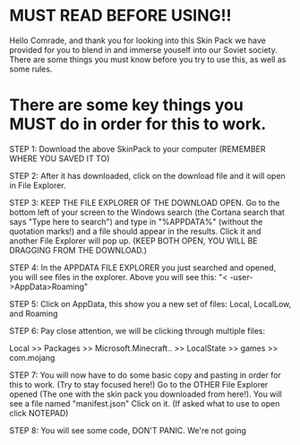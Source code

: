 # MUST READ BEFORE USING!!

Hello Comrade, and thank you for looking into this Skin Pack we have provided for you to blend in and immerse youself into our Soviet society. There are some things you must know before you try to use this, as well as some rules.

# There are some key things you MUST do in order for this to work.

STEP 1: Download the above SkinPack to your computer (REMEMBER WHERE YOU SAVED IT TO)

STEP 2: After it has downloaded, click on the download file and it will open in File Explorer.

STEP 3: KEEP THE FILE EXPLORER OF THE DOWNLOAD OPEN. Go to the bottom left of your screen to the Windows search (the Cortana search that says "Type here to search") and type in "%APPDATA%" (without the quotation marks!) and a file should appear in the results. Click it and another File Explorer will pop up. (KEEP BOTH OPEN, YOU WILL BE DRAGGING FROM THE DOWNLOAD.)

STEP 4: In the APPDATA FILE EXPLORER you just searched and opened, you will see files in the explorer. Above you will see this: 
"<<Users> -user- >AppData>Roaming"

STEP 5: Click on AppData, this show you a new set of files: Local, LocalLow, and Roaming

STEP 6: Pay close attention, we will be clicking through multiple files:

Local >> Packages >> Microsoft.Minecraft.. >> LocalState >> games >> com.mojang

STEP 7: You will now have to do some basic copy and pasting in order for this to work. (Try to stay focused here!)
Go to the OTHER File Explorer opened (The one with the skin pack you downloaded from here!). You will see a file named "manifest.json"
Click on it. (If asked what to use to open click NOTEPAD)

STEP 8: You will see some code, DON'T PANIC. We're not going 
